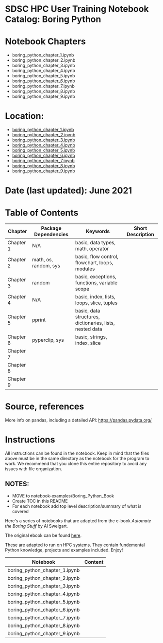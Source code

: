 # SDSC HPC User Training Notebook Catalog: Boring Python
# Notebook Chapters
* boring_python_chapter_1.ipynb
* boring_python_chapter_2.ipynb
* boring_python_chapter_3.ipynb
* boring_python_chapter_4.ipynb
* boring_python_chapter_5.ipynb
* boring_python_chapter_6.ipynb
* boring_python_chapter_7.ipynb
* boring_python_chapter_8.ipynb
* boring_python_chapter_9.ipynb
# Location:
* [boring_python_chapter_1.ipynb](./boring_python_chapter_1.ipynb)
* [boring_python_chapter_2.ipynb](./boring_python_chapter_2.ipynb)
* [boring_python_chapter_3.ipynb](./boring_python_chapter_3.ipynb)
* [boring_python_chapter_4.ipynb](./boring_python_chapter_4.ipynb)
* [boring_python_chapter_5.ipynb](./boring_python_chapter_5.ipynb)
* [boring_python_chapter_6.ipynb](./boring_python_chapter_6.ipynb)
* [boring_python_chapter_7.ipynb](./boring_python_chapter_7.ipynb)
* [boring_python_chapter_8.ipynb](./boring_python_chapter_8.ipynb)
* [boring_python_chapter_9.ipynb](./boring_python_chapter_9.ipynb)
# Date (last updated): June 2021
# Table of Contents
| Chapter   | Package Dependencies  | Keywords | Short Description |
| --------- | --------------------  | -------- | ----------------- |
| Chapter 1 | N/A                   | basic, data types, math, operator |                   |
| Chapter 2 | math, os, random, sys | basic, flow control, flowchart, loops, modules        |                   |
| Chapter 3 | random                | basic, exceptions, functions, variable scope          |                   |
| Chapter 4 | N/A                   | basic, index, lists, loops, slice, tuples             |                   |
| Chapter 5 | pprint                | basic, data structures, dictionaries, lists, nested data|                 |
| Chapter 6 | pyperclip, sys        | basic, strings, index, slice                          |                   |
| Chapter 7 |                       |          |                   |
| Chapter 8 |                       |          |                   |
| Chapter 9 |                       |          |                   |

# Source, references
More info on pandas, including a detailed API: https://pandas.pydata.org/


# Instructions
All instructions can be found in the notebook. Keep in mind that the files above must be in the same directory as the notebook for the program to work. We recommend that you clone this entire repository to avoid any issues with file organization. 

## NOTES:
* MOVE to notebook-examples/Boring_Python_Book
* Create TOC in this README
* For each notebook add top level description/summary of what is covered

Here's a series of notebooks that are adapted from the e-book *Automate the Boring Stuff* by Al Sweigart.

The original ebook can be found [here](https://automatetheboringstuff.com/). 

These are adapted to run on HPC systems. They contain fundemental Python knowledge, projects and examples included. Enjoy!

| Notebook | Content |
| ----------- | ----------- |
| boring_python_chapter_1.ipynb |  |
| boring_python_chapter_2.ipynb |  |
| boring_python_chapter_3.ipynb |  |
| boring_python_chapter_4.ipynb |  |
| boring_python_chapter_5.ipynb |  |
| boring_python_chapter_6.ipynb |  |
| boring_python_chapter_7.ipynb |  |
| boring_python_chapter_8.ipynb |  |
| boring_python_chapter_9.ipynb |  |

